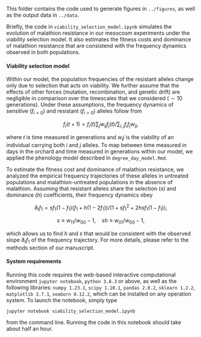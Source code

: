 This folder contains the code used to generate figures in `../figures`, as well as the output data in `../data`.

Briefly, the code in `viability_selection_model.ipynb` simulates the evolution of malathion resistance in our mesocosm experiments under the viability selection model. It also estimates the fitness costs and dominance of malathion resistance that are consistend with the frequency dynamics observed in both populations. 

#### Viability selection model 

Within our model, the population frequencies of the resistant alleles change only due to selection that acts on viability. We further assume that the effects of other forces (mutation, recombination, and genetic drift) are negligible in comparison over the timescales that we considered ($\sim10$ generations). Under these assumptions, the frequency dynamics of sensitive ($f_{i=0}$) and resistant ($f_{i>0}$) alleles follow from  
```math
f_i (t+1) = f_i (t) \sum_j w_{ij} f_j(t) / \sum_{i,j}f_i f_j w_{ij},
```
where $t$ is time measured in generations and $w_ij$ is the viability of an individual carrying both $i$ and $j$ alleles. To map between time measured in days in the orchard and time measured in generations within our model, we applied the phenology model described in `degree_day_model.Rmd`.  
  

To estimate the fitness cost and dominance of malathion resistance, we analyzed the empirical frequency trajectories of these alleles in untreated populations and malathion-untreated populations in the absence of malathion. Assuming that resistant alleles share the selection ($s$) and dominance ($h$) coefficients, their frequency dynamics obey
```math
    \partial_t f_1 = sf_1(1-f_1)(f_1+h(1-2f_1)) / (1+sf_1^2+2hsf_1(1-f_1)), 
```
```math
s \equiv w_{11}/w_{00} - 1, \quad sh \equiv w_{01}/w_{00} - 1,
```
which allows us to find $h$ and $s$ that would be consistent with the observed slope $\partial_t f_1$ of the frequency trajectory. For more details, please refer to the methods section of our manuscript.   

#### System requirements
Running this code requires the web-based interactive computational environment `jupyter notebook`, `python 3.8.3` or above, as well as the following libraries: `numpy 1.23.1`, `scipy 1.10.1`, `pandas 2.0.2`, `sklearn 1.2.2`, `matplotlib 3.7.1`, `seaborn 0.12.2`, which can be installed on any operation system. To launch the notebook, simply type 
```
jupyter notebook viability_selection_model.ipynb
```
from the command line. Running the code in this notebook should take about half an hour. 
